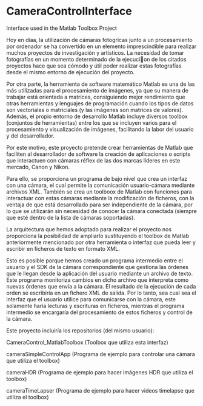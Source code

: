 CameraControlInterface
======================

Interface used in the Matlab Toolbox Project

Hoy en díaa, la utilización de cámaras fotogrícas junto a un procesamiento por ordenador se ha convertido en un elemento imprescindible para realizar muchos proyectos de
investigación y artísticos. La necesidad de tomar fotografías en un momento determinado de la ejecucion de los citados proyectos hace que sea cómodo y útil poder realizar estas
fotografías desde el mismo entorno de ejecución del proyecto.

Por otra parte, la herramienta de software matemático Matlab es una de las más utilizadas para el procesamiento de imágenes, ya que su manera de trabajar está orientada a
matrices, consiguiendo mejor rendimiento que otras herramientas y lenguajes de programación cuando los tipos de datos son vectoriales o matriciales (y las imágenes son matrices de
valores). Además, el propio entorno de desarrollo Matlab incluye diversos toolbox (conjuntos de herramientas) entre los que se incluyen varios para el procesamiento y visualización
de imágenes, facilitando la labor del usuario y del desarrollador.

Por este motivo, este proyecto pretende crear herramientas de Matlab que faciliten al
desarrollador de software la creación de aplicaciones o scripts que interactuen con cámaras réflex de las dos marcas líderes en este mercado, Canon y Nikon.

Para ello, se proporciona un programa de bajo nivel que crea un interfaz con una cámara, el cual permite la comunicación usuario-cámara mediante archivos XML. También se crea
un toolboox de Matlab con funciones para interactuar con estas cámaras mediante la modificación de ficheros, con la ventaja de que está desarrollado para ser independiente de
la cámara, por lo que se utilizarán sin necesidad de conocer la cámara conectada (siempre que esté dentro de la lista de cámaras soportadas).

La arquitectura que hemos adoptado para realizar el proyecto nos proporciona la posibilidad de ampliarlo sustituyendo el toolbox de Matlab anteriormente mencionado por
otra herramienta o interfaz que pueda leer y escribir en ficheros de texto en formato XML.

Esto es posible porque hemos creado un programa intermedio entre el usuario y el SDK de la cámara correspondiente que gestiona las órdenes que le llegan desde la aplicación del
usuario mediante un archivo de texto. Este programa monitoriza cambios en dicho archivo que interpreta como nuevas órdenes que envía a la cámara. El resultado de la ejecución
de cada orden se escribiría en un fichero XML de salida. Por lo tanto, sea cual sea el interfaz que el usuario utilice para comunicarse con la cámara, este solamente haría lecturas
y escrituras en ficheros, mientras el programa intermedio se encargaría del procesamiento de estos ficheros y control de la cámara.

Este proyecto incluiría los repositorios (del mismo usuario):

CameraControl_MatlabToolbox (Toolbox que utiliza esta interfaz)

cameraSimpleControlApp (Programa de ejemplo para controlar una cámara que utiliza el toolbox)

cameraHDR (Programa de ejemplo para hacer imágenes HDR que utiliza el toolbox)

cameraTimeLapser (Programa de ejemplo para hacer videos timelapse que utiliza el toolbox)

